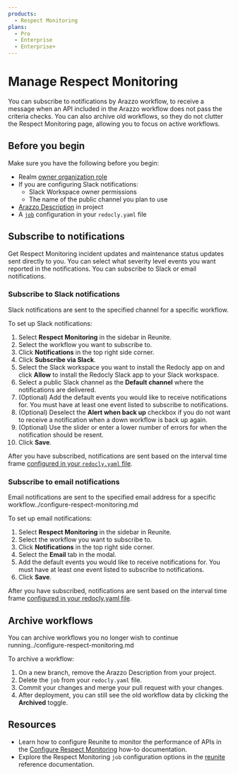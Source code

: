```yaml
---
products:
  - Respect Monitoring
plans:
  - Pro
  - Enterprise
  - Enterprise+
---
```

# Manage Respect Monitoring

You can subscribe to notifications by Arazzo workflow, to receive a message when an API included in the Arazzo workflow does not pass the criteria checks.
You can also archive old workflows, so they do not clutter the Respect Monitoring page, allowing you to focus on active workflows.

## Before you begin

Make sure you have the following before you begin:

- Realm [owner organization role](../../../access/roles.md)
- If you are configuring Slack notifications:
  - Slack Workspace owner permissions
  - The name of the public channel you plan to use
- [Arazzo Description](https://spec.openapis.org/arazzo/latest.html) in project
- A [`job`](../../../config/reunite.md#jobs-object) configuration in your `redocly.yaml` file

## Subscribe to notifications

Get Respect Monitoring incident updates and maintenance status updates sent directly to you.
You can select what severity level events you want reported in the notifications.
You can subscribe to Slack or email notifications.

### Subscribe to Slack notifications

Slack notifications are sent to the specified channel for a specific workflow.

To set up Slack notifications:

1. Select **Respect Monitoring** in the sidebar in Reunite.
1. Select the workflow you want to subscribe to.
1. Click **Notifications** in the top right side corner.
1. Click **Subscribe via Slack**.
1. Select the Slack workspace you want to install the Redocly app on and click **Allow** to install the Redocly Slack app to your Slack workspace.
1. Select a public Slack channel as the **Default channel** where the notifications are delivered.
1. (Optional) Add the default events you would like to receive notifications for.
   You must have at least one event listed to subscribe to notifications.
1. (Optional) Deselect the **Alert when back up** checkbox if you do not want to receive a notification when a down workflow is back up again.
1. (Optional) Use the slider or enter a lower number of errors for when the notification should be resent.
1. Click **Save**.

After you have subscribed, notifications are sent based on the interval time frame [configured in your `redocly.yaml` file](./configure-respect-monitoring.md).

### Subscribe to email notifications

Email notifications are sent to the specified email address for a specific workflow../configure-respect-monitoring.md

To set up email notifications:

1. Select **Respect Monitoring** in the sidebar in Reunite.
1. Select the workflow you want to subscribe to.
1. Click **Notifications** in the top right side corner.
1. Select the **Email** tab in the modal.
1. Add the default events you would like to receive notifications for.
   You must have at least one event listed to subscribe to notifications.
1. Click **Save**.

After you have subscribed, notifications are sent based on the interval time frame [configured in your redocly.yaml file](./configure-respect-monitoring.md).

## Archive workflows

You can archive workflows you no longer wish to continue running../configure-respect-monitoring.md

To archive a workflow:

1. On a new branch, remove the Arazzo Description from your project.
2. Delete the `job` from your `redocly.yaml` file.
3. Commit your changes and merge your pull request with your changes.
4. After deployment, you can still see the old workflow data by clicking the **Archived** toggle.

## Resources

* Learn how to configure Reunite to monitor the performance of APIs in the [Configure Respect Monitoring](./configure-respect-monitoring.md) how-to documentation.
* Explore the Respect Monitoring `job` configuration options in the [reunite](../../../config/reunite.md) reference documentation.
